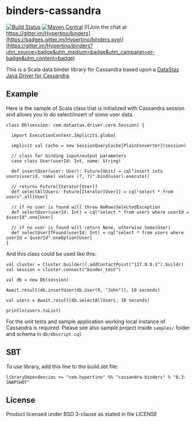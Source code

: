 # binders-cassandra

[![Build Status](https://travis-ci.org/hypertino/cassandra-binders.svg)](https://travis-ci.org/hypertino/cassandra-binders)
[![Maven Central](https://maven-badges.herokuapp.com/maven-central/com.hypertino/cassandra-binders_2.12/badge.svg)](https://maven-badges.herokuapp.com/maven-central/com.hypertino/cassandra-binders_2.12)
[![Join the chat at https://gitter.im/Hypertino/binders](https://badges.gitter.im/Hypertino/binders.svg)](https://gitter.im/Hypertino/binders?utm_source=badge&utm_medium=badge&utm_campaign=pr-badge&utm_content=badge)

This is a Scala data binder library for Cassandra based upon a [DataStax Java Driver for Cassandra](https://github.com/datastax/java-driver).

## Example

Here is the sample of Scala class that is initialized with Cassandra session and allows you to do select/insert of some user data.

    class Db(session: com.datastax.driver.core.Session) {

      import ExecutionContext.Implicits.global

      implicit val cache = new SessionQueryCache[PlainConverter](session)

      // class for binding input/output parameters
      case class User(userId: Int, name: String)

      def insertUser(user: User): Future[Unit] = cql"insert into users(userid, name) values (?, ?)".bind(user).execute()

      // returns Future[Iterator[User]]
      def selectAllUsers: Future[Iterator[User]] = cql"select * from users".all[User]

      // if no user is found will throw NoRowsSelectedException
      def selectUser(userId: Int) = cql"select * from users where userId = $userId".one[User]

      // if no user is found will return None, otherwise Some(User)
      def selectUserIfFound(userId: Int) = cql"select * from users where userId = $userId".oneOption[User]
    }

And this class could be used like this:

    val cluster = Cluster.builder().addContactPoint("127.0.0.1").build()
    val session = cluster.connect("binder_test")

    val db = new Db(session)

    Await.result(db.insertUser(db.User(9, "John")), 10 seconds)

    val users = Await.result(db.selectAllUsers, 10 seconds)

    println(users.toList)

For the unit tests and sample application working local instance of Cassandra is required. Please see also sample project inside `samples/` folder and schema in `db/dbscript.cql`

## SBT

To use library, add this line to the build.sbt file:

    libraryDependencies += "com.hypertino" %% "cassandra-binders" % "0.3-SNAPSHOT"

## License

Product licensed under BSD 3-clause as stated in file LICENSE

